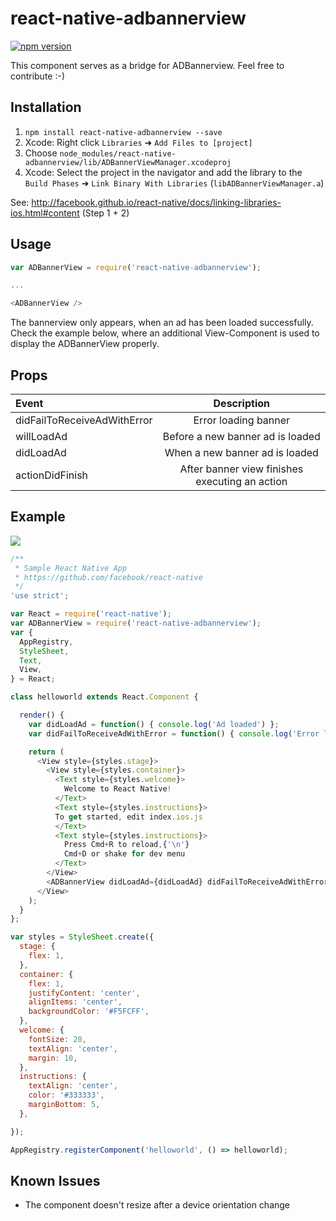 # react-native-adbannerview
[![npm version](http://img.shields.io/npm/v/react-native-adbannerview.svg?style=flat-square)](https://www.npmjs.com/package/react-native-adbannerview)

This component serves as a bridge for ADBannerview.
Feel free to contribute :-)

## Installation
1. `npm install react-native-adbannerview --save`
1. Xcode: Right click `Libraries` ➜ `Add Files to [project]`
1. Choose `node_modules/react-native-adbannerview/lib/ADBannerViewManager.xcodeproj`
1. Xcode: Select the project in the navigator and add the library to the `Build Phases` ➜ `Link Binary With Libraries` (`libADBannerViewManager.a`)

See: http://facebook.github.io/react-native/docs/linking-libraries-ios.html#content (Step 1 + 2)

## Usage
```javascript
var ADBannerView = require('react-native-adbannerview');

...

<ADBannerView />
```
The bannerview only appears, when an ad has been loaded successfully.
Check the example below, where an additional View-Component is used to display the ADBannerView properly.

## Props
| Event  | Description |
| :------------ | :---------------:|
| didFailToReceiveAdWithError | Error loading banner |
| willLoadAd | Before a new banner ad is loaded |
| didLoadAd | When a new banner ad is loaded |
| actionDidFinish | After banner view finishes executing an action |

## Example
![](https://raw.githubusercontent.com/Purii/react-native-adbannerview/master/screenshot.png)
```javascript
/**
 * Sample React Native App
 * https://github.com/facebook/react-native
 */
'use strict';

var React = require('react-native');
var ADBannerView = require('react-native-adbannerview');
var {
  AppRegistry,
  StyleSheet,
  Text,
  View,
} = React;

class helloworld extends React.Component {

  render() {
    var didLoadAd = function() { console.log('Ad loaded') };
    var didFailToReceiveAdWithError = function() { console.log('Error loading ad') };

    return (
      <View style={styles.stage}>
        <View style={styles.container}>
          <Text style={styles.welcome}>
            Welcome to React Native!
          </Text>
          <Text style={styles.instructions}>
          To get started, edit index.ios.js
          </Text>
          <Text style={styles.instructions}>
            Press Cmd+R to reload,{'\n'}
            Cmd+D or shake for dev menu
          </Text>
        </View>
        <ADBannerView didLoadAd={didLoadAd} didFailToReceiveAdWithError={didFailToReceiveAdWithError} />
      </View>
    );
  }
};

var styles = StyleSheet.create({
  stage: {
    flex: 1,
  },
  container: {
    flex: 1,
    justifyContent: 'center',
    alignItems: 'center',
    backgroundColor: '#F5FCFF',
  },
  welcome: {
    fontSize: 20,
    textAlign: 'center',
    margin: 10,
  },
  instructions: {
    textAlign: 'center',
    color: '#333333',
    marginBottom: 5,
  },

});

AppRegistry.registerComponent('helloworld', () => helloworld);
```

## Known Issues
* The component doesn't resize after a device orientation change